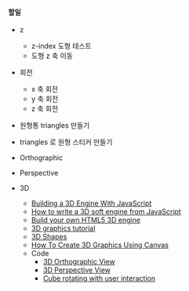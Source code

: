 #### 할일

- z
  - z-index 도형 테스트
  - 도형 z 축 이동
- 회전
  - x 축 회전
  - y 축 회전
  - z 축 회전 
- 원형통 triangles  만들기
- triangles 로 원형 스티커 만들기
- Orthographic
- Perspective



- 3D
  - [Building a 3D Engine With JavaScript](https://www.sitepoint.com/building-3d-engine-javascript/)
  - [How to write a 3D soft engine from JavaScript](https://www.davrous.com/2013/06/13/tutorial-series-learning-how-to-write-a-3d-soft-engine-from-scratch-in-c-typescript-or-javascript/)
  - [Build your own HTML5 3D engine](http://www.creativebloq.com/3d/build-your-own-html5-3d-engine-7112935)
  - [3D graphics tutorial](http://petercollingridge.appspot.com/3D-tutorial/)
  - [3D Shapes](https://www.khanacademy.org/computing/computer-programming/programming-games-visualizations/programming-3d-shapes/a/what-are-3d-shapes)
  - [How To Create 3D Graphics Using Canvas](https://msdn.microsoft.com/en-us/library/hh535759(v=vs.85).aspx)
  - Code
    - [3D Orthographic View](http://codepen.io/SitePoint/pen/obapXL)
    - [3D Perspective View](http://codepen.io/SitePoint/pen/VeEyvm)
    - [Cube rotating with user interaction](https://www.khanacademy.org/computer-programming/cube-rotating-with-user-interaction/5953495622746112)